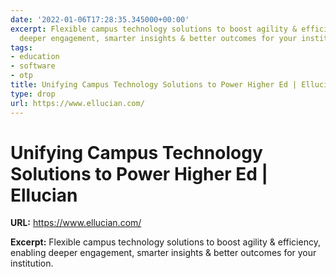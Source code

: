 ```yaml
---
date: '2022-01-06T17:28:35.345000+00:00'
excerpt: Flexible campus technology solutions to boost agility & efficiency, enabling
  deeper engagement, smarter insights & better outcomes for your institution.
tags:
- education
- software
- otp
title: Unifying Campus Technology Solutions to Power Higher Ed | Ellucian
type: drop
url: https://www.ellucian.com/
---
```


# Unifying Campus Technology Solutions to Power Higher Ed | Ellucian

**URL:** https://www.ellucian.com/

**Excerpt:** Flexible campus technology solutions to boost agility & efficiency, enabling deeper engagement, smarter insights & better outcomes for your institution.
